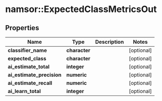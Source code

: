 # namsor::ExpectedClassMetricsOut

## Properties
Name | Type | Description | Notes
------------ | ------------- | ------------- | -------------
**classifier_name** | **character** |  | [optional] 
**expected_class** | **character** |  | [optional] 
**ai_estimate_total** | **integer** |  | [optional] 
**ai_estimate_precision** | **numeric** |  | [optional] 
**ai_estimate_recall** | **numeric** |  | [optional] 
**ai_learn_total** | **integer** |  | [optional] 


